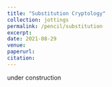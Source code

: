 ```yaml
---
title: "Substitution Cryptology"
collection: jottings
permalink: /pencil/substitution
excerpt:
date: 2021-08-29
venue: 
paperurl: 
citation: 
---
```


under construction
